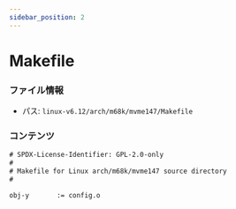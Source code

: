 ```yaml
---
sidebar_position: 2
---
```

# Makefile

### ファイル情報

- パス: `linux-v6.12/arch/m68k/mvme147/Makefile`

### コンテンツ

```txt
# SPDX-License-Identifier: GPL-2.0-only
#
# Makefile for Linux arch/m68k/mvme147 source directory
#

obj-y		:= config.o

```
